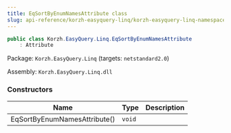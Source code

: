 ```yaml
---
title: EqSortByEnumNamesAttribute class
slug: api-reference/korzh-easyquery-linq/korzh-easyquery-linq-namespace/eqsortbyenumnamesattribute-class
---
```


```csharp
public class Korzh.EasyQuery.Linq.EqSortByEnumNamesAttribute
    : Attribute

```
Package: `Korzh.EasyQuery.Linq` (targets: `netstandard2.0`)

Assembly: `Korzh.EasyQuery.Linq.dll`

### Constructors

| Name | Type | Description | 
| --- | --- | --- | 
| EqSortByEnumNamesAttribute() | `void` |  |